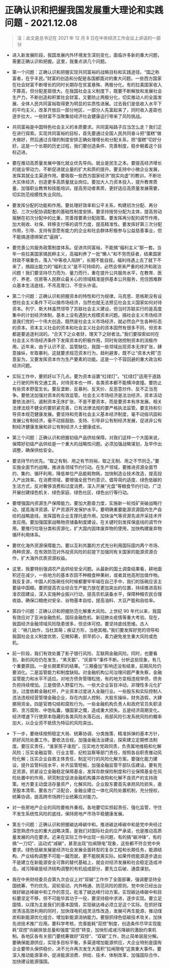 # 正确认识和把握我国发展重大理论和实践问题 - 2021.12.08

> 注：此文是总书记在 2021 年 12 月 8 日在中央经济工作会议上讲话的一部分

- 进入新发展阶段，我国发展内外环境发生深刻变化，面临许多新的重大问题，需要正确认识和把握。这里，我重点讲几个问题。

- 第一个问题：正确认识和把握实现共同富裕的战略目标和实践途径。“国之称富者，在乎丰民。”财富的创造和分配是各国都面对的重大问题。一些西方国家在社会财富不断增长的同时长期存在贫富悬殊、两极分化。有的拉美国家收入不算高，但分配差距很大。在我国社会主义制度下，既要不断解放和发展社会生产力，不断创造和积累社会财富，又要防止两极分化，切实推动人的全面发展、全体人民共同富裕取得更为明显的实质性进展。过去我们是低收入水平下的平均主义，改革开放后一部分地区、一部分人先富起来了，同时收入差距也逐步拉大，一些财富不当聚集给经济社会健康运行带来了风险挑战。

- 共同富裕是中国特色社会主义的本质要求。共同富裕路子应当怎么走？我们正在进行探索。实现共同富裕的目标，首先要通过全国人民共同奋斗把“蛋糕”做大做好，然后通过合理的制度安排正确处理增长和分配关系，把“蛋糕”切好分好。这是一个长期的历史过程，我们要创造条件、完善制度，稳步朝着这个目标迈进。

- 要在推动高质量发展中强化就业优先导向。就业是民生之本。要提高经济增长的就业带动力，不断促进就业量的扩大和质的提升。要支持中小微企业发展，发挥其就业主渠道作用。要吸取一些西方国家经济“脱实向虚”的教训，不断壮大实体经济，创造更多高质量就业岗位。要加大人力资本投入，提升教育质量，加强职业教育和技能培训，提高劳动者素质，更好适应高质量发展需要，切实防范规模性失业风险。

- 要发挥分配的功能和作用。要处理好效率和公平关系，构建初次分配、再分配、三次分配协调配套的基础性制度安排。要坚持按劳分配为主体，提高劳动报酬在初次分配中的比重，完善按要素分配政策。要发挥再分配的调节作用，加大税收、社保、转移支付等的调节力度，提高精准性。要发挥好第三次分配作用，引导、支持有意愿有能力的企业和社会群体积极参与公益慈善事业，但不能搞道德绑架式“逼捐”。

- 要完善公共服务政策制度体系。促进共同富裕，不能搞“福利主义”那一套。当年一些拉美国家搞民粹主义，高福利养了一批“懒人”和不劳而获者，结果国家财政不堪重负，落入“中等收入陷阱”，长期不能自拔。福利待遇上去了就下不来了，搞超出能力的“福利主义”是不可持续的，必然会带来严重的经济和政治问题！我们要坚持尽力而为、量力而行，重在提升公共服务水平，在教育、医疗、养老、住房等人民群众最关心的领域精准提供基本公共服务，兜住困难群众基本生活底线，不吊高胃口、不空头许诺。

- 第二个问题：正确认识和把握资本的特性和行为规律。马克思、恩格斯没有设想社会主义条件下可以搞市场经济，当然也就无法预见社会主义国家如何对待资本。列宁、斯大林虽然领导了苏联社会主义建设，但当时苏联实行的是高度集中的计划经济体制，基本上没有遇到大规模资本问题。搞社会主义市场经济是我们党的一个伟大创造。既然是社会主义市场经济，就必然会产生各种形态的资本。资本主义社会的资本和社会主义社会的资本固然有很多不同，但资本都是要追逐利润的。“合天下之众者财，理天下之财者法。”我们要探索如何在社会主义市场经济条件下发挥资本的积极作用，同时有效控制资本的消极作用。近年来，由于认识不足、监管缺位，我国一些领域出现资本无序扩张，肆意操纵，牟取暴利。这就要求规范资本行为，趋利避害，既不让“资本大鳄”恣意妄为，又要发挥资本作为生产要素的功能。这是一个不容回避的重大政治和经济问题。

- 实际工作中，要抓好以下几点。要为资本设置“红绿灯”。“红绿灯”适用于道路上行驶的所有交通工具，对待资本也一样，各类资本都不能横冲直撞。要防止有些资本野蛮生长。要反垄断、反暴利、反天价、反恶意炒作、反不正当竞争。要依法加强对资本的有效监管。社会主义市场经济是法治经济，资本活动要依法进行。遏制资本无序扩张，不是不要资本，而是要资本有序发展。相关法律法规不健全的要抓紧完善，已有法律法规的要严格执法监管。要支持和引导资本规范健康发展。要坚持和完善社会主义基本经济制度，毫不动摇巩固和发展公有制经济，毫不动摇鼓励、支持、引导非公有制经济发展，促进非公有制经济健康发展和非公有制经济人士健康成长。

- 第三个问题：正确认识和把握初级产品供给保障。对我们这样一个大国来说，保障好初级产品供给是一个重大的战略性问题。必须加强战略谋划，及早作出调整，确保供给安全。

- 要坚持节约优先。“取之有制、用之有节则裕，取之无制、用之不节则乏。”要实施全面节约战略，推进各领域节约行动。在生产领域，要推进资源全面节约、集约、循环利用，降低单位产品能耗物耗，加快制造业技术改造，提高投入产出效率。在消费领域，要增强全民节约意识，倡导简约适度、绿色低碳的生活方式，反对奢侈浪费和过度消费，深入开展“光盘”等粮食节约行动，广泛开展创建绿色机关、绿色家庭、绿色社区、绿色出行等行动。

- 要增强国内资源生产保障能力。要加大勘查力度，实施新一轮找矿突破战略行动，提高海洋资源、矿产资源开发保护水平。要明确重要能源资源国内生产自给的战略底线，发挥国有企业支撑托底作用，加快油气等资源先进开采技术开发应用。要加强国家战略物资储备制度建设，在关键时刻发挥保底线的调节作用。要推行垃圾分类和资源化，扩大国内固体废弃物的使用，加快构建废弃物循环利用体系。

- 要优化海外资源保障能力。要以互利共赢的方式充分利用国际国内两个市场、两种资源，在有效防范对外投资风险的前提下加强同有关国家的能源资源合作，扩大海外优质资源权益。

- 这里，我要特别强调农产品供给安全问题。从最新的国土调查结果看，耕地面积还在减少，一些地方的基本农田不种粮食种果树，或者其他高附加值作物。我反复讲，中国人的饭碗任何时候都要牢牢端在自己手中，我们的饭碗应该主要装中国粮。要把提高农业综合生产能力放在更加突出的位置，持续推进高标准农田建设，深入实施种业振兴行动，提高农机装备水平，保障种粮农民合理收益，确保口粮绝对安全、谷物基本自给，提高油料、大豆产能和自给率。

- 第四个问题：正确认识和把握防范化解重大风险。上世纪 90 年代以来，我国有效应对了亚洲金融危机、国际金融危机、新冠肺炎疫情等重大考验。现在，我国经济金融领域风险隐患很多，但总体可控。要坚持底线思维。古人说：“祸几始作，当杜其萌；疾证方形，当绝其根。”我们要发挥好党的领导和我国社会主义制度优势，见微知著，抓早抓小，着力避免发生重大风险或危机。

- 前一阶段，我们有效处置了影子银行风险、互联网金融风险。同时，也要看到，新的风险仍在发生，“黑天鹅”、“灰犀牛”事件不断。分析这些现象，有几个重要原因。一是长期累积的结果。“三期叠加”影响还没有结束，前期风险仍要消化。二是监管能力和制度缺陷。对金融机构公司治理问题严重失察，金融监管能力和水平不适应。对地方债务管理松弛，有的地方变相违规举债，债务负担持续增加。三是借债人野蛮行为。一些大企业盲目冲动，非理性多元化扩张，过度依赖金融杠杆，产业资本过度进入金融行业。一些股东和实际控制人违法违规经营管理金融企业，存在内部人控制、大股东操纵，财务造假，大肆挪用资金。四是官商勾结和腐败行为。一些金融机构负责人和政府官员失职渎职、贪污腐败、中饱私囊，慷国家之慨，造成重大损失。五是经济周期变化。经济增速下行使原本隐藏的各类风险水落石出，局部风险引发系统风险的概率加大，以企业资不抵债为特征的风险突出。

- 下一步，要继续按照稳定大局、统筹协调、分类施策、精准拆弹的基本方针，抓好风险处置工作。要依法合规，加强金融法治建设，探索建立定期修法制度。要压实责任，“谁家孩子谁抱”，压实地方党政同责，负责属地维稳和化解风险；压实金融监管、行业主管、纪检监察等部门责任，按照各自职责推动风险化解；压实企业自救主体责任，制定可行的风险化解方案。要强化能力建设，提升监管科技水平，补齐监管短板，加强金融监管干部队伍建设。要有充足资源，抓紧设立金融稳定保障基金，发挥存款保险制度和行业保障基金在风险处置中的作用，研究制定促进金融机构兼并收购和化解不良资产的支持政策。地方要主动盘活存量资产，化解风险。企业股东要首先承担风险损失，直至股本清零。要各方广泛配合，金融业建立一体化风险处置机制，充分授权，统筹协调，提高跨市场跨行业统筹应对能力。

- 对一些房地产企业的风险要格外重视。各地要切实担起责任、强化监管，守住不发生系统性风险的底线，保持房地产市场平稳健康发展。

- 第五个问题：正确认识和把握碳达峰碳中和。推进碳达峰碳中和是党中央经过深思熟虑作出的重大战略决策，是我们对国际社会的庄严承诺，也是推动高质量发展的内在要求。近来在实际工作中出现一些问题，有的搞“碳冲锋”，有的搞“一刀切”、运动式“减碳”，甚至出现“拉闸限电”现象，这些都不符合党中央要求。绿色低碳发展是经济社会发展全面转型的复杂工程和长期任务，能源结构、产业结构调整不可能一蹴而就，更不能脱离实际。如果传统能源逐步退出不是建立在新能源安全可靠的替代基础上，就会对经济发展和社会稳定造成冲击。减污降碳是经济结构调整的有机组成部分，要先立后破、通盘谋划。

- 我在中央财经委员会第九次会议上对“双碳”工作作了全面部署，强调要坚持全国统筹、节约优先、双轮驱动、内外畅通、防范风险的原则。党中央已经出台做好碳达峰碳中和工作的意见，批准了碳达峰行动方案。实现碳达峰碳中和目标要坚定不移，但不可能毕其功于一役，要坚持稳中求进，逐步实现。要立足国情，以煤为主是我们的基本国情，实现碳达峰必须立足这个实际。在抓好煤炭清洁高效利用的同时，加快煤电机组灵活性改造，发展可再生能源，推动煤炭和新能源优化组合，增加新能源消纳能力。要狠抓绿色低碳技术攻关，加快先进技术推广应用。要科学考核，完善能耗“双控”制度，创造条件尽早实现能耗“双控”向碳排放总量和强度“双控”转变，加快形成减污降碳的激励约束机制。各地区各有关部门要统筹做好“双控”、“双碳”工作，防止简单层层分解。要确保能源供应，实现多目标平衡，多渠道增加能源供应，大企业特别是国有企业要带头保供稳价，决不允许再次发生大面积“拉闸限电”这类重大事件。要深入推动能源革命，促进能源消费、供给、技术、体制改革，加强国际合作，加快建设能源强国。
